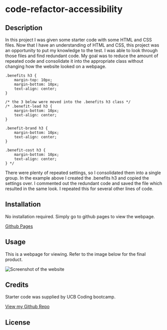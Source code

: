 # code-refactor-accessibility

## Description

In this project I was given some starter code with some HTML and CSS files. Now that I have an understanding of HTML and CSS, this project was an opportunity to put my knowledge to the test. I was able to look through those files and find redundant code. My goal was to reduce the amount of repeated code and consolidate it into the appropriate class without changing how the website looked on a webpage.  

```
.benefits h3 {
    margin-top: 10px;
    margin-bottom: 10px;
    text-align: center;
}

/* the 3 below were moved into the .benefits h3 class */
/* .benefit-lead h3 {
    margin-bottom: 10px;
    text-align: center;
}

.benefit-brand h3 {
    margin-bottom: 10px;
    text-align: center;
}

.benefit-cost h3 {
    margin-bottom: 10px;
    text-align: center;
} */

```
There were plenty of repeated settings, so I consolidated them into a single group. In the example above I created the .benefits h3 and copied the settings over. I commented out the redundant code and saved the file which resulted in the same look. I repeated this for several other lines of code. 

## Installation

No installation required. Simply go to github pages to view the webpage.

[Github Pages](https://johnfrom209.github.io/code-refactor-accessibility/)

## Usage

This is a webpage for viewing. Refer to the image below for the final product.

![Screenshot of the website](./assets/images/changes_code-refactor-accessibility_.png)

## Credits

Starter code was supplied by UCB Coding bootcamp. 

[View my Github Repo](https://github.com/johnfrom209)

## License
